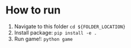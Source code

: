 # How to run

1. Navigate to this folder `cd ${FOLDER_LOCATION}`
2. Install package: `pip install -e .`
3. Run game!: `python game`
